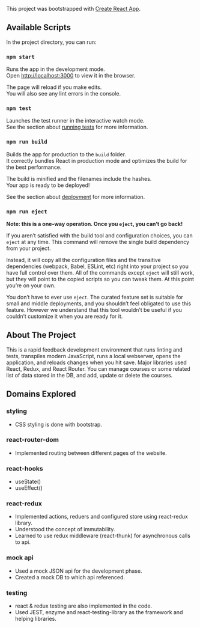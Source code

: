 This project was bootstrapped with [Create React App](https://github.com/facebook/create-react-app).

## Available Scripts

In the project directory, you can run:

### `npm start`

Runs the app in the development mode.<br />
Open [http://localhost:3000](http://localhost:3000) to view it in the browser.

The page will reload if you make edits.<br />
You will also see any lint errors in the console.

### `npm test`

Launches the test runner in the interactive watch mode.<br />
See the section about [running tests](https://facebook.github.io/create-react-app/docs/running-tests) for more information.

### `npm run build`

Builds the app for production to the `build` folder.<br />
It correctly bundles React in production mode and optimizes the build for the best performance.

The build is minified and the filenames include the hashes.<br />
Your app is ready to be deployed!

See the section about [deployment](https://facebook.github.io/create-react-app/docs/deployment) for more information.

### `npm run eject`

**Note: this is a one-way operation. Once you `eject`, you can’t go back!**

If you aren’t satisfied with the build tool and configuration choices, you can `eject` at any time. This command will remove the single build dependency from your project.

Instead, it will copy all the configuration files and the transitive dependencies (webpack, Babel, ESLint, etc) right into your project so you have full control over them. All of the commands except `eject` will still work, but they will point to the copied scripts so you can tweak them. At this point you’re on your own.

You don’t have to ever use `eject`. The curated feature set is suitable for small and middle deployments, and you shouldn’t feel obligated to use this feature. However we understand that this tool wouldn’t be useful if you couldn’t customize it when you are ready for it.

## About The Project

This is a rapid feedback development environment that runs linting and tests, transpiles modern JavaScript, runs a local webserver, opens the application, and reloads changes when you hit save. Major libraries used React, Redux, and React Router. You can manage courses or some related list of data stored in the DB, and add, update or delete the courses.



## Domains Explored

### styling
- CSS styling is done with bootstrap.

### react-router-dom
- Implemented routing between different pages of the website.

### react-hooks
- useState()
- useEffect()

### react-redux
- Implemented actions, reduers and configured store using react-redux library.
- Understood the concept of immutability.
- Learned to use redux middleware (react-thunk) for asynchronous calls to api.

### mock api
- Used a mock JSON api for the development phase.
- Created a mock DB to which api referenced.

### testing
- react & redux testing are also implemented in the code.
- Used JEST, enzyme and react-testing-library as the framework and helping libraries.
